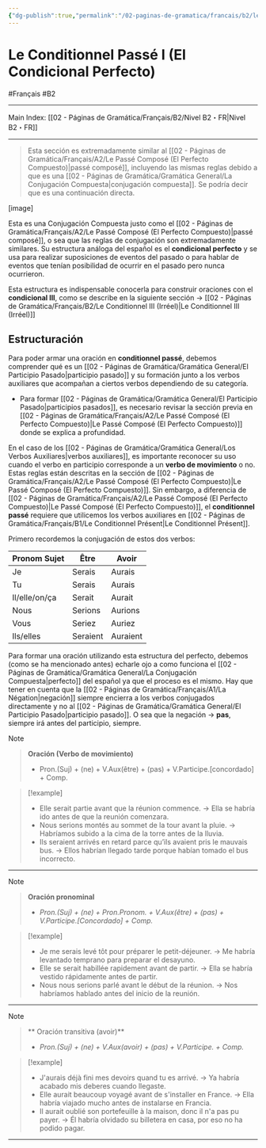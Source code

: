 ```yaml
---
{"dg-publish":true,"permalink":"/02-paginas-de-gramatica/francais/b2/le-conditionnel-passe-i-el-condicional-perfecto/"}
---
```


# Le Conditionnel Passé I (El Condicional Perfecto)
#Français #B2
___
Main Index: [[02 - Páginas de Gramática/Français/B2/Nivel B2・FR\|Nivel B2・FR]]
___
> Esta sección es extremadamente similar al [[02 - Páginas de Gramática/Français/A2/Le Passé Composé (El Perfecto Compuesto)\|passé composé]], incluyendo las mismas reglas debido a que es una [[02 - Páginas de Gramática/Gramática General/La Conjugación Compuesta\|conjugación compuesta]]. Se podría decir que es una continuación directa.

[image]

Esta es una Conjugación Compuesta justo como el [[02 - Páginas de Gramática/Français/A2/Le Passé Composé (El Perfecto Compuesto)\|passé composé]], o sea que las reglas de conjugación son extremadamente similares. Su estructura análoga del español es el **condicional perfecto** y se usa para realizar suposiciones de eventos del pasado o para hablar de eventos que tenían posibilidad de ocurrir en el pasado pero nunca ocurrieron.

Esta estructura es indispensable conocerla para construir oraciones con el **condicional III**, como se describe en la siguiente sección → [[02 - Páginas de Gramática/Français/B2/Le Conditionnel III (Irréel)\|Le Conditionnel III (Irréel)]]
## Estructuración
Para poder armar una oración en **conditionnel passé**, debemos comprender qué es un [[02 - Páginas de Gramática/Gramática General/El Participio Pasado\|participio pasado]] y su formación junto a los verbos auxiliares que acompañan a ciertos verbos dependiendo de su categoría.

- Para formar [[02 - Páginas de Gramática/Gramática General/El Participio Pasado\|participios pasados]], es necesario revisar la sección previa en [[02 - Páginas de Gramática/Français/A2/Le Passé Composé (El Perfecto Compuesto)\|Le Passé Composé (El Perfecto Compuesto)]] donde se explica a profundidad.

En el caso de los [[02 - Páginas de Gramática/Gramática General/Los Verbos Auxiliares\|verbos auxiliares]], es importante reconocer su uso cuando el verbo en participio corresponde a un **verbo de movimiento** o no. Estas reglas están descritas en la sección de [[02 - Páginas de Gramática/Français/A2/Le Passé Composé (El Perfecto Compuesto)\|Le Passé Composé (El Perfecto Compuesto)]]. Sin embargo, a diferencia de [[02 - Páginas de Gramática/Français/A2/Le Passé Composé (El Perfecto Compuesto)\|Le Passé Composé (El Perfecto Compuesto)]], el **conditionnel passé** requiere que utilicemos los verbos auxiliares en [[02 - Páginas de Gramática/Français/B1/Le Conditionnel Présent\|Le Conditionnel Présent]].

Primero recordemos la conjugación de estos dos verbos:

| Pronom Sujet  | Être     | Avoir    |
| ------------- | -------- | -------- |
| Je            | Serais   | Aurais   |
| Tu            | Serais   | Aurais   |
| Il/elle/on/ça | Serait   | Aurait   |
| Nous          | Serions  | Aurions  |
| Vous          | Seriez   | Auriez   |
| Ils/elles     | Seraient | Auraient |

Para formar una oración utilizando esta estructura del perfecto, debemos (como se ha mencionado antes) echarle ojo a como funciona el [[02 - Páginas de Gramática/Gramática General/La Conjugación Compuesta\|perfecto]] del español ya que el proceso es el mismo. Hay que tener en cuenta que la [[02 - Páginas de Gramática/Français/A1/La Négation\|negación]] siempre encierra a los verbos conjugados directamente y no al [[02 - Páginas de Gramática/Gramática General/El Participio Pasado\|participio pasado]]. O sea que la negación → **pas**, siempre irá antes del participio, siempre.

> [!note]
> 
> > **Oración (Verbo de movimiento)**
> > 
> > - Pron.(Suj) + (ne) + V.Aux(être) + (pas) + V.Participe.[concordado] + Comp.

> [!example]
> 
> - Elle serait partie avant que la réunion commence. → Ella se habría ido antes de que la reunión comenzara.
> - Nous serions montés au sommet de la tour avant la pluie. → Habríamos subido a la cima de la torre antes de la lluvia.
> - Ils seraient arrivés en retard parce qu’ils avaient pris le mauvais bus. → Ellos habrían llegado tarde porque habían tomado el bus incorrecto.

___

> [!Note]
> 
> > **Oración pronominal**
> > 
> > - _Pron.(Suj) + (ne) + Pron.Pronom. + V.Aux(être) + (pas) + V.Participe.[Concordado] + Comp._

> [!example]
> 
> - Je me serais levé tôt pour préparer le petit-déjeuner. → Me habría levantado temprano para preparar el desayuno.
> - Elle se serait habillée rapidement avant de partir. → Ella se habría vestido rápidamente antes de partir.
> - Nous nous serions parlé avant le début de la réunion. → Nos habríamos hablado antes del inicio de la reunión.

___

> [!Note]
> 
> > ** Oración transitiva (avoir)**
> > 
> > - _Pron.(Suj) + (ne) + V.Aux(avoir) + (pas) + V.Participe. + Comp._

> [!example]
> 
> - J'aurais déjà fini mes devoirs quand tu es arrivé. → Ya habría acabado mis deberes cuando llegaste.
> - Elle aurait beaucoup voyagé avant de s'installer en France. → Ella habría viajado mucho antes de instalarse en Francia.
> - Il aurait oublié son portefeuille à la maison, donc il n'a pas pu payer. → Él habría olvidado su billetera en casa, por eso no ha podido pagar.

___